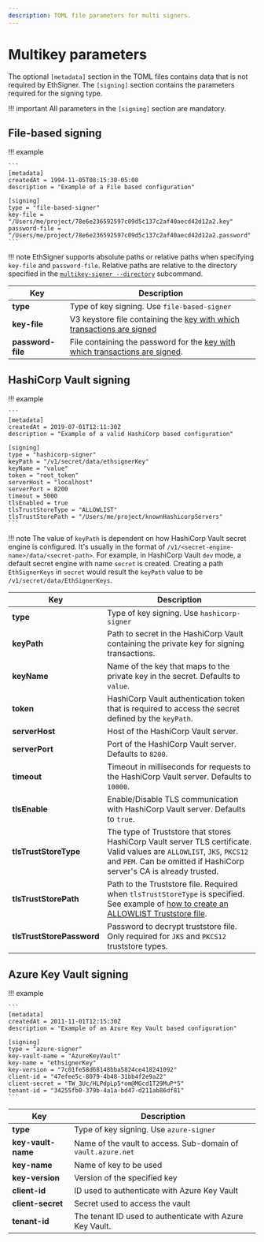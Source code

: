 ```yaml
---
description: TOML file parameters for multi signers.
---
```


# Multikey parameters

The optional `[metadata]` section in the TOML files contains data that is not
required by EthSigner. The `[signing]` section contains the parameters required
for the signing type.

!!! important
    All parameters in the `[signing]` section are mandatory.

## File-based signing

!!! example

    ```
    [metadata]
    createdAt = 1994-11-05T08:15:30-05:00
    description = "Example of a File based configuration"

    [signing]
    type = "file-based-signer"
    key-file = "/Users/me/project/78e6e236592597c09d5c137c2af40aecd42d12a2.key"
    password-file = "/Users/me/project/78e6e236592597c09d5c137c2af40aecd42d12a2.password"
    ```

!!! note
    EthSigner supports absolute paths or relative paths when specifying
    `key-file` and `password-file`. Relative paths are relative to
    the directory specified in the [`multikey-signer --directory`](../Reference/CLI/CLI-Syntax.md#multikey-options) subcommand.

| Key                  | Description                           |
|----------------------|---------------------------------------|
| **type**             | Type of key signing. Use `file-based-signer`|
| **key-file**         | V3 keystore file containing the [key with which transactions are signed](../Tutorials/Multifile.md#create-password-and-key-files) |
| **password-file**    | File containing the password for the [key with which transactions are signed](../Tutorials/Multifile.md#create-password-and-key-files).    |

## HashiCorp Vault signing

!!! example

    ```
    [metadata]
    createdAt = 2019-07-01T12:11:30Z
    description = "Example of a valid HashiCorp based configuration"

    [signing]
    type = "hashicorp-signer"
    keyPath = "/v1/secret/data/ethsignerKey"
    keyName = "value"
    token = "root_token"
    serverHost = "localhost"
    serverPort = 8200
    timeout = 5000
    tlsEnabled = true
    tlsTrustStoreType = "ALLOWLIST"
    tlsTrustStorePath = "/Users/me/project/knownHashicorpServers"
    ```

!!! note
    The value of `keyPath` is dependent on how HashiCorp Vault secret engine is configured.
    It's usually in the format of `/v1/<secret-engine-name>/data/<secret-path>`. For example,
    in HashiCorp Vault `dev` mode, a default secret engine with name `secret` is created.
    Creating a path `EthSignerKeys` in `secret` would result the `keyPath` value to be `/v1/secret/data/EthSignerKeys`.

| Key                       | Description                                                                                                                                                                                        |
|---------------------------|----------------------------------------------------------------------------------------------------------------------------------------------------------------------------------------------------|
| **type**                  | Type of key signing. Use `hashicorp-signer`                                                                                                                                                        |
| **keyPath**               | Path to secret in the HashiCorp Vault containing the private key for signing transactions.                                                                                                         |
| **keyName**               | Name of the key that maps to the private key in the secret. Defaults to `value`.                                                                                                                   |
| **token**                 | HashiCorp Vault authentication token that is required to access the secret defined by the `keyPath`.                                                                                               |
| **serverHost**            | Host of the HashiCorp Vault server.                                                                                                                                                                |
| **serverPort**            | Port of the HashiCorp Vault server. Defaults to `8200`.                                                                                                                                            |
| **timeout**               | Timeout in milliseconds for requests to the HashiCorp Vault server. Defaults to `10000`.                                                                                                           |
| **tlsEnable**             | Enable/Disable TLS communication with HashiCorp Vault server. Defaults to `true`.                                                                                                                  |
| **tlsTrustStoreType**     | The type of Truststore that stores HashiCorp Vault server TLS certificate. Valid values are `ALLOWLIST`, `JKS`, `PKCS12` and `PEM`. Can be omitted if HashiCorp server's CA is already trusted.    |
| **tlsTrustStorePath**     | Path to the Truststore file. Required when `tlsTrustStoreType` is specified. See example of [how to create an ALLOWLIST Truststore file](../HowTo/Configure-TLS.md#create-the-known-servers-file). |
| **tlsTrustStorePassword** | Password to decrypt truststore file. Only required for `JKS` and `PKCS12` truststore types.                                                                                                        |

## Azure Key Vault signing

!!! example

    ```
    [metadata]
    createdAt = 2011-11-01T12:15:30Z
    description = "Example of an Azure Key Vault based configuration"

    [signing]
    type = "azure-signer"
    key-vault-name = "AzureKeyVault"
    key-name = "ethsignerKey"
    key-version = "7c01fe58d68148bba5824ce418241092"
    client-id = "47efee5c-8079-4b48-31bb4f2e9a22"
    client-secret = "TW_3Uc/HLPdpLp5*om@MGcd1T29MuP*5"
    tenant-id = "34255fb0-379b-4a1a-bd47-d211ab86df81"
    ```

| Key                  | Description                           |
|----------------------|---------------------------------------|
| **type**             | Type of key signing. Use `azure-signer`|
| **key-vault-name**   | Name of the vault to access. Sub-domain of `vault.azure.net` |
| **key-name**         | Name of key to be used |
| **key-version**      | Version of the specified key |
| **client-id**        | ID used to authenticate with Azure Key Vault |
| **client-secret**    | Secret used to access the vault |
| **tenant-id**        | The tenant ID used to authenticate with Azure Key Vault. |
